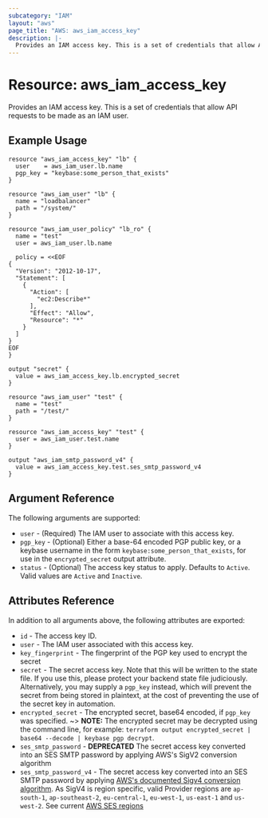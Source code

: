 ```yaml
---
subcategory: "IAM"
layout: "aws"
page_title: "AWS: aws_iam_access_key"
description: |-
  Provides an IAM access key. This is a set of credentials that allow API requests to be made as an IAM user.
---
```


# Resource: aws_iam_access_key

Provides an IAM access key. This is a set of credentials that allow API requests to be made as an IAM user.

## Example Usage

```hcl
resource "aws_iam_access_key" "lb" {
  user    = aws_iam_user.lb.name
  pgp_key = "keybase:some_person_that_exists"
}

resource "aws_iam_user" "lb" {
  name = "loadbalancer"
  path = "/system/"
}

resource "aws_iam_user_policy" "lb_ro" {
  name = "test"
  user = aws_iam_user.lb.name

  policy = <<EOF
{
  "Version": "2012-10-17",
  "Statement": [
    {
      "Action": [
        "ec2:Describe*"
      ],
      "Effect": "Allow",
      "Resource": "*"
    }
  ]
}
EOF
}

output "secret" {
  value = aws_iam_access_key.lb.encrypted_secret
}
```

```hcl
resource "aws_iam_user" "test" {
  name = "test"
  path = "/test/"
}

resource "aws_iam_access_key" "test" {
  user = aws_iam_user.test.name
}

output "aws_iam_smtp_password_v4" {
  value = aws_iam_access_key.test.ses_smtp_password_v4
}
```

## Argument Reference

The following arguments are supported:

* `user` - (Required) The IAM user to associate with this access key.
* `pgp_key` - (Optional) Either a base-64 encoded PGP public key, or a
  keybase username in the form `keybase:some_person_that_exists`, for use
  in the `encrypted_secret` output attribute.
* `status` - (Optional) The access key status to apply. Defaults to `Active`.
Valid values are `Active` and `Inactive`.

## Attributes Reference

In addition to all arguments above, the following attributes are exported:

* `id` - The access key ID.
* `user` - The IAM user associated with this access key.
* `key_fingerprint` - The fingerprint of the PGP key used to encrypt
  the secret
* `secret` - The secret access key. Note that this will be written
to the state file. If you use this, please protect your backend state file
judiciously. Alternatively, you may supply a `pgp_key` instead, which will
prevent the secret from being stored in plaintext, at the cost of preventing
the use of the secret key in automation.
* `encrypted_secret` - The encrypted secret, base64 encoded, if `pgp_key` was specified.
~> **NOTE:** The encrypted secret may be decrypted using the command line,
   for example: `terraform output encrypted_secret | base64 --decode | keybase pgp decrypt`.
* `ses_smtp_password` - **DEPRECATED** The secret access key converted into an SES SMTP
  password by applying AWS's SigV2 conversion algorithm
* `ses_smtp_password_v4` - The secret access key converted into an SES SMTP
  password by applying [AWS's documented Sigv4 conversion
  algorithm](https://docs.aws.amazon.com/ses/latest/DeveloperGuide/smtp-credentials.html#smtp-credentials-convert).
  As SigV4 is region specific, valid Provider regions are `ap-south-1`, `ap-southeast-2`, `eu-central-1`, `eu-west-1`, `us-east-1` and `us-west-2`. See current [AWS SES regions](https://docs.aws.amazon.com/general/latest/gr/rande.html#ses_region)
